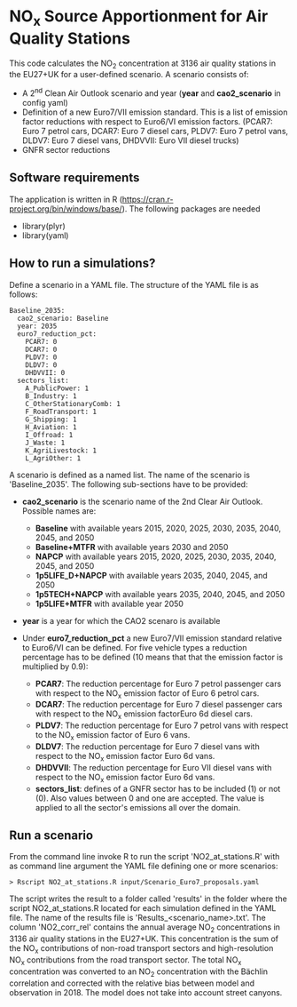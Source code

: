 # NO<sub>x</sub> Source Apportionment for Air Quality Stations

This code calculates the NO<sub>2</sub> concentration at 3136 air quality stations in the EU27+UK for a user-defined scenario. A scenario consists of:
- A 2<sup>nd</sup> Clean Air Outlook scenario and year (**year** and **cao2_scenario** in config yaml)
- Definition of a new Euro7/VII emission standard. This is a list of emission factor 
  reductions with respect to Euro6/VI emission factors.
  (PCAR7: Euro 7 petrol cars, DCAR7: Euro 7 diesel cars, 
  PLDV7: Euro 7 petrol vans, DLDV7: Euro 7 diesel vans, 
  DHDVVII: Euro VII diesel trucks)
- GNFR sector reductions

## Software requirements

The application is written in R (https://cran.r-project.org/bin/windows/base/). The following packages are needed
- library(plyr)
- library(yaml)

## How to run a simulations?

Define a scenario in a YAML file. The structure of the YAML file is as follows:
```
Baseline_2035:
  cao2_scenario: Baseline
  year: 2035
  euro7_reduction_pct: 
    PCAR7: 0
    DCAR7: 0
    PLDV7: 0
    DLDV7: 0
    DHDVVII: 0
  sectors_list:
    A_PublicPower: 1
    B_Industry: 1
    C_OtherStationaryComb: 1
    F_RoadTransport: 1
    G_Shipping: 1
    H_Aviation: 1
    I_Offroad: 1
    J_Waste: 1
    K_AgriLivestock: 1
    L_AgriOther: 1
```

A scenario is defined as a named list. The name of the scenario is 'Baseline_2035'. The following sub-sections have to be provided:
- **cao2_scenario** is the scenario name of the 2nd Clear Air Outlook. Possible names are: 
	- **Baseline** with available years 2015, 2020, 2025, 2030, 2035, 2040, 2045, and 2050
	- **Baseline+MTFR** with available years 2030 and 2050
	- **NAPCP** with available years 2015, 2020, 2025, 2030, 2035, 2040, 2045, and 2050
	- **1p5LIFE_D+NAPCP** with available years 2035, 2040, 2045, and 2050
	- **1p5TECH+NAPCP** with available years 2035, 2040, 2045, and 2050
	- **1p5LIFE+MTFR** with available year 2050

- **year** is a year for which the CAO2 scenaro is available
- Under **euro7_reduction_pct** a new Euro7/VII emission standard relative to Euro6/VI can be defined. For five vehicle types a reduction percentage has to be defined (10 means that that the emission factor is multiplied by 0.9):
	- **PCAR7**: The reduction percentage for Euro 7 petrol passenger cars with respect to the NO<sub>x</sub> emission factor of Euro 6 petrol cars.
	- **DCAR7**: The reduction percentage for Euro 7 diesel passenger cars with respect to the NO<sub>x</sub> emission factorEuro 6d diesel cars.
	- **PLDV7**: The reduction percentage for Euro 7 petrol vans with respect to the NO<sub>x</sub> emission factor of Euro 6 vans.
	- **DLDV7**: The reduction percentage for Euro 7 diesel vans with respect to the NO<sub>x</sub> emission factor Euro 6d vans.
	- **DHDVVII**: The reduction percentage for Euro VII diesel vans with respect to the NO<sub>x</sub> emission factor Euro 6d vans.
	- **sectors_list**: defines of a GNFR sector has to be included (1) or not (0). Also values between 0 and one are accepted. The value is applied to all the sector's emissions all over the domain.
 
## Run a scenario

From the command line invoke R to run the script 'NO2_at_stations.R' with as command line argument the YAML file defining one or more scenarios:

```
> Rscript NO2_at_stations.R input/Scenario_Euro7_proposals.yaml
```

The script writes the result to a folder called 'results' in the folder where the script NO2_at_stations.R located for each simulation defined in the YAML file. The name of the results file is 'Results_<scenario_name>.txt'. The column 'NO2_corr_rel' contains the annual average NO<sub>2</sub> concentrations in 3136 air quality stations in the EU27+UK. This concentration is the sum of the NO<sub>x</sub> contributions of non-road transport sectors and high-resolution NO<sub>x</sub> contributions from the road transport sector. The total NO<sub>x</sub> concentration was converted to an NO<sub>2</sub> concentration with the Bächlin correlation and corrected with the relative bias between model and observation in 2018. The model does not take into account street canyons.

